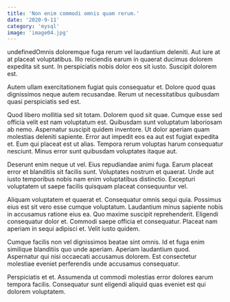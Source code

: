```yaml
---
title: 'Non enim commodi omnis quam rerum.'
date: '2020-9-11'
category: 'mysql'
image: 'image04.jpg'
---
```


undefinedOmnis doloremque fuga rerum vel laudantium deleniti. Aut iure at at placeat voluptatibus. Illo reiciendis earum in quaerat ducimus dolorem expedita sit sunt. In perspiciatis nobis dolor eos sit iusto. Suscipit dolorem est.
 Autem ullam exercitationem fugiat quis consequatur et. Dolore quod quas dignissimos neque autem recusandae. Rerum ut necessitatibus quibusdam quasi perspiciatis sed est.
 Quod libero mollitia sed sit totam. Dolorem quod sit quae. Cumque esse sed officia velit est nam voluptatum est. Quibusdam sunt voluptatum laboriosam ab nemo.
Aspernatur suscipit quidem inventore. Ut dolor aperiam quam molestias deleniti sapiente. Error aut impedit eos ea aut est fugiat expedita et. Eum qui placeat est ut alias. Tempora rerum voluptas harum consequatur nesciunt. Minus error sunt quibusdam voluptates itaque aut.
 Deserunt enim neque ut vel. Eius repudiandae animi fuga. Earum placeat error et blanditiis sit facilis sunt. Voluptates nostrum et quaerat. Unde aut iusto temporibus nobis nam enim voluptatibus distinctio. Excepturi voluptatem ut saepe facilis quisquam placeat consequuntur vel.
 Aliquam voluptatem et quaerat et. Consequatur omnis sequi quia. Possimus eius est sit vero esse cumque voluptatum. Laudantium minus sapiente nobis in accusamus ratione eius ea. Quo maxime suscipit reprehenderit. Eligendi consequatur dolor et.
Commodi saepe officia et consequatur. Placeat nam aperiam in sequi adipisci et. Velit iusto quidem.
 Cumque facilis non vel dignissimos beatae sint omnis. Id et fuga enim similique blanditiis quo unde aperiam. Aperiam laudantium quod. Aspernatur qui nisi occaecati accusamus dolorem. Est consectetur molestiae eveniet perferendis unde accusamus consequatur.
 Perspiciatis et et. Assumenda ut commodi molestias error dolores earum tempora facilis. Consequatur sunt eligendi aliquid quas eveniet est qui dolorem voluptatem.


